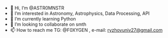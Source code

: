 - 👋 Hi, I’m @ASTR0MNSTR
- 👀 I’m interested in Astronomy, Astrophysics, Data Processing, API
- 🌱 I’m currently learning Python
- 💞️ I’m looking to collaborate on smth
- 📫 How to reach me TG: @F0XYGEN , e-mail: ryzhovuniv27@gmail.com 

<!---
ASTR0MNSTR/ASTR0MNSTR is a ✨ special ✨ repository because its `README.md` (this file) appears on your GitHub profile.
You can click the Preview link to take a look at your changes.
--->
